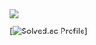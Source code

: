 <img src="https://capsule-render.vercel.app/api?type=wave&color=auto&height=300&section=header&text=teahyun&fontSize=70" />

[![Solved.ac Profile](http://mazassumnida.wtf/api/v2/generate_badge?boj=index1225)]
